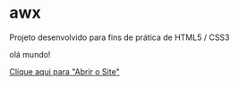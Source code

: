 # awx
 Projeto desenvolvido para fins de prática de HTML5 / CSS3

olá mundo!

<a href="https://alexkd2.github.io/awx/index_home.html">Clique aqui para "Abrir o Site"</a>